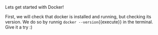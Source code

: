 Lets get started with Docker!

First, we will check that docker is installed and running, but checking its version.
We do so by runnig `docker --version`{{execute}} in the terminal. Give it a try :)
